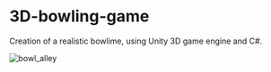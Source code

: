 # 3D-bowling-game
Creation of a realistic bowlime, using Unity 3D game engine and C#.

![bowl_alley](https://user-images.githubusercontent.com/30151515/45644340-35944300-bac6-11e8-9f98-7a33ceb568da.png)
